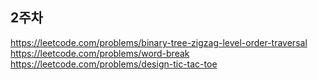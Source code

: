 ## 2주차

https://leetcode.com/problems/binary-tree-zigzag-level-order-traversal  
https://leetcode.com/problems/word-break  
https://leetcode.com/problems/design-tic-tac-toe  
